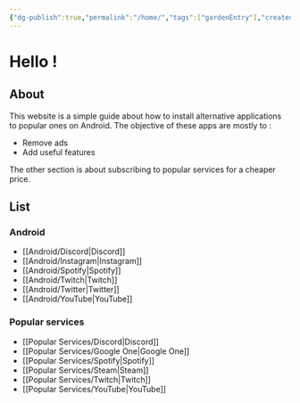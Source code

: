 ```yaml
---
{"dg-publish":true,"permalink":"/home/","tags":["gardenEntry"],"created":"","updated":""}
---
```


# Hello ! 
## About
This website is a simple guide about how to install alternative applications to popular ones on Android.
The objective of these apps are mostly to :
* Remove ads
* Add useful features

The other section is about subscribing to popular services for a cheaper price.
## List
### Android
- [[Android/Discord\|Discord]]
- [[Android/Instagram\|Instagram]]
- [[Android/Spotify\|Spotify]]
- [[Android/Twitch\|Twitch]]
- [[Android/Twitter\|Twitter]]
- [[Android/YouTube\|YouTube]]
### Popular services
* [[Popular Services/Discord\|Discord]]
* [[Popular Services/Google One\|Google One]]
* [[Popular Services/Spotify\|Spotify]]
* [[Popular Services/Steam\|Steam]]
* [[Popular Services/Twitch\|Twitch]]
* [[Popular Services/YouTube\|YouTube]]

